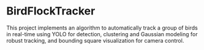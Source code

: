 # BirdFlockTracker
This project implements an algorithm to automatically track a group of birds in real-time using YOLO for detection, clustering and Gaussian modeling for robust tracking, and bounding square visualization for camera control.
